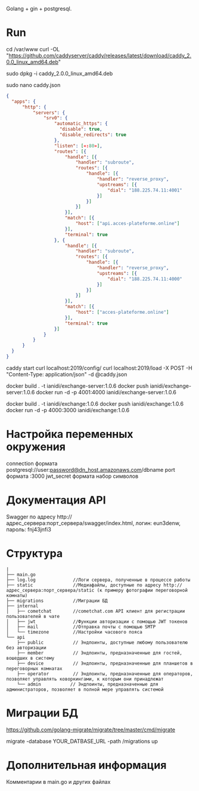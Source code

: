Golang + gin + postgresql.

# Run

cd /var/www
curl -OL "https://github.com/caddyserver/caddy/releases/latest/download/caddy_2.0.0_linux_amd64.deb"

sudo dpkg -i caddy_2.0.0_linux_amd64.deb

sudo nano caddy.json

```json
{
  "apps": {
      "http": {
          "servers": {
              "srv0": {
                  "automatic_https": {
                    "disable": true,
                    "disable_redirects": true
                  },
                  "listen": [«:80»],
                  "routes": [{
                      "handle": [{
                          "handler": "subroute",
                          "routes": [{
                              "handle": [{
                                  "handler": "reverse_proxy",
                                  "upstreams": [{
                                      "dial": "188.225.74.11:4001"
                                  }]
                              }]
                          }]
                      }],
                      "match": [{
                          "host": ["api.acces-plateforme.online"]
                      }],
                      "terminal": true
                  }, {
                      "handle": [{
                          "handler": "subroute",
                          "routes": [{
                              "handle": [{
                                  "handler": "reverse_proxy",
                                  "upstreams": [{
                                      "dial": "188.225.74.11:4000"
                                  }]
                              }]
                          }]
                      }],
                      "match": [{
                          "host": ["acces-plateforme.online"]
                      }],
                      "terminal": true
                  }]
              }
          }
      }
  }
}
```

caddy start
curl localhost:2019/config/
curl localhost:2019/load -X POST -H "Content-Type: application/json" -d @caddy.json

docker build . -t ianidi/exchange-server:1.0.6
docker push ianidi/exchange-server:1.0.6
docker run -d -p 4001:4000 ianidi/exchange-server:1.0.6

docker build . -t ianidi/exchange:1.0.6
docker push ianidi/exchange:1.0.6
docker run -d -p 4000:3000 ianidi/exchange:1.0.6

# Настройка переменных окружения

connection формата postgresql://user:password@dn_host.amazonaws.com/dbname
port формата :3000
jwt_secret формата набор символов

# Документация API

Swagger по адресу http://адрес_сервера:порт_сервера/swagger/index.html, логин: eun3denw, пароль: fnj43jnfi3

# Структура

```
|
├── main.go
├── log.log              //Логи сервера, полученные в процессе работы
├── static               //Медиафайлы, доступные по адресу http://адрес_сервера:порт_сервера/static (к примеру фотографии переговорной комнаты)
├── migrations           //Миграции БД
├── internal
│   ├── cometchat        //cometchat.com API клиент для регистрации пользователей в чате
│   ├── jwt              //Функции авторизации с помощью JWT токенов
│   ├── mail             //Отправка почты с помощью SMTP
│   └── timezone         //Настройки часового пояса
└── api
    ├── public           // Эндпоинты, доступные любому пользователю без авторизации
    ├── member           // Эндпоинты, предназначенные для гостей, вошедших в систему
    ├── device           // Эндпоинты, предназначенные для планшетов в переговорных комнатах
    ├── operator         // Эндпоинты, предназначенные для операторов, позволяет управлять коворкингами, к которым они принадлежат
    └── admin           // Эндпоинты, предназначенные для администраторов, позволяет в полной мере управлять системой

```

# Миграции БД

https://github.com/golang-migrate/migrate/tree/master/cmd/migrate

migrate -database YOUR_DATBASE_URL -path /migrations up

# Дополнительная информация

Комментарии в main.go и других файлах
